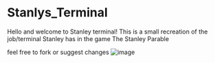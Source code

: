 # Stanlys_Terminal
Hello and welcome to Stanley terminal! This is a small recreation of the job/terminal Stanley has in the game The Stanley Parable

feel free to fork or suggest changes
![image](https://user-images.githubusercontent.com/66909997/170617998-2aabd69a-9132-4507-b5f5-6cb263b9d066.png)
